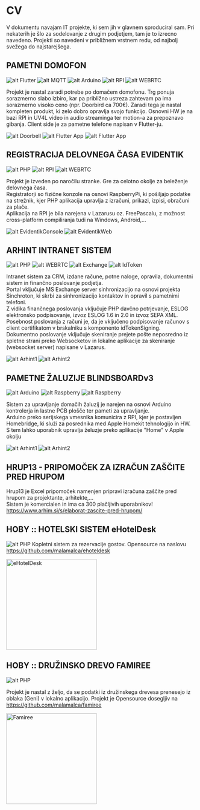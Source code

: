 # CV #

V dokumentu navajam IT projekte, ki sem jih v glavnem sproduciral sam. Pri nekaterih je šlo za sodelovanje z drugim podjetjem, tam je to izrecno navedeno.
Projekti so navedeni v približnem vrstnem redu, od najbolj svežega do najstarejšega.
  
  
  
## PAMETNI DOMOFON ##
![alt Flutter](icons/flutter.png) ![alt MQTT](icons/mqtt.png) ![alt Arduino](icons/arduino.png) ![alt RPI](icons/raspberry.png) ![alt WEBRTC](icons/webrtc.png)

Projekt je nastal zaradi potrebe po domačem domofonu. Trg ponuja sorazmerno slabo izbiro, kar pa približno ustreza zahtevam pa ima sorazmerno visoko ceno (npr. Doorbird ca 700€). Zaradi tega je nastal kompleten produkt, ki zelo dobro opravlja svojo funkcijo. 
Osnovni HW je na bazi RPI in UV4L video in audio streaminga ter motion-a za prepoznavo gibanja. Client side je za pametne telefone napisan v Flutter-ju.
 
![alt Doorbell](doorbell.jpg) ![alt Flutter App](doorbell2.png) ![alt Flutter App](doorbell3.png)



## REGISTRACIJA DELOVNEGA ČASA EVIDENTIK ##
![alt PHP](icons/php.png) ![alt RPI](icons/raspberry.png) ![alt WEBRTC](icons/lazarus.png)

Projekt je izveden po naročilu stranke. Gre za celotno okolje za beleženje delovnega časa.  
Registratorji so fizične konzole na osnovi RaspberryPi, ki pošiljajo podatke na strežnik, kjer PHP aplikacija upravlja z izračuni, prikazi, izpisi, obračuni za plače.  
Aplikacija na RPI je bila narejena v Lazarusu oz. FreePascalu, z možnost cross-platform compiliranja tudi na Windows, Android,...  

![alt EvidentikConsole](evidentik1.jpg) ![alt EvidentikWeb](evidentik2.png)
  
  
  
## ARHINT INTRANET SISTEM ##
![alt PHP](icons/php.png) ![alt WEBRTC](icons/lazarus.png) ![alt Exchange](icons/exchange.png) ![alt IdToken](icons/idtoken.png)

Intranet sistem za CRM, izdane račune, potne naloge, opravila, dokumentni sistem in finančno poslovanje podjetja.  
Portal vključuje MS Exchange server sinhronizacijo na osnovi projekta Sinchroton, ki skrbi za sinhronizacijo kontaktov in opravil s pametnimi telefoni.  
Z vidika finančnega poslovanja vključuje PHP davčno potrjevanje, ESLOG elektronsko podpisovanje, izvoz ESLOG 1.6 in 2.0 in izvoz SEPA XML.  
Posebnost poslovanja z računi je, da je vključeno podpisovanje računov s client certifikatom v brskalniku s komponento idTokenSigning.  
Dokumentno poslovanje vključuje skeniranje prejete pošte neposredno iz spletne strani preko Websocketov in lokalne aplikacije za skeniranje (websocket server) napisane v Lazarus.  

![alt Arhint1](arhint2.png) ![alt Arhint2](arhint4.png)
  
  
  
## PAMETNE ŽALUZIJE BLINDSBOARDv3 ##
![alt Arduino](icons/arduino.png) ![alt Raspberry](icons/raspberry.png) ![alt Raspberry](icons/homekit.png)

Sistem za upravljanje domačih žaluzij je narejen na osnovi Arduino kontrolerja in lastne PCB plošče ter pameti za upravljanje.   
Arduino preko serijskega vmesnika komunicira z RPI, kjer je postavljen Homebridge, ki služi za posrednika med Apple Homekit tehnologijo in HW.  
S tem lahko uporabnik upravlja želuzje preko aplikacije "Home" v Apple okolju

![alt Arhint1](blindsboard1.jpg) ![alt Arhint2](blindsboard2.png)
  
## HRUP13 - PRIPOMOČEK ZA IZRAČUN ZAŠČITE PRED HRUPOM ##

Hrup13 je Excel pripomoček namenjen pripravi izračuna zaščite pred hrupom za projektante, arhitekte,...  
Sistem je komercialen in ima ca 300 plačljivih uporabnikov!  
https://www.arhim.si/s/elaborat-zascite-pred-hrupom/

  
## HOBY :: HOTELSKI SISTEM eHotelDesk ##
![alt PHP](icons/php.png)
Kopletni sistem za rezervacije gostov. Opensource na naslovu https://github.com/malamalca/ehoteldesk

<img src="https://github.com/malamalca/ehoteldesk/raw/master/resources/screenshot.png" alt="eHotelDesk" height="240">
  
  
  
## HOBY :: DRUŽINSKO DREVO FAMIREE ##
![alt PHP](icons/php.png)

Projekt je nastal z željo, da se podatki iz družinskega drevesa prenesejo iz oblaka (Geni) v lokalno aplikacijo. Projekt je Opensource dosegljiv na https://github.com/malamalca/famiree

<img src="https://github.com/malamalca/famiree/raw/master/example.png" alt="Famiree" height="240">
